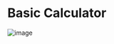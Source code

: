<h1>Basic Calculator</h1>

![image](https://github.com/user-attachments/assets/8f29df95-3ba8-4def-a4e7-8832882cbbeb)
